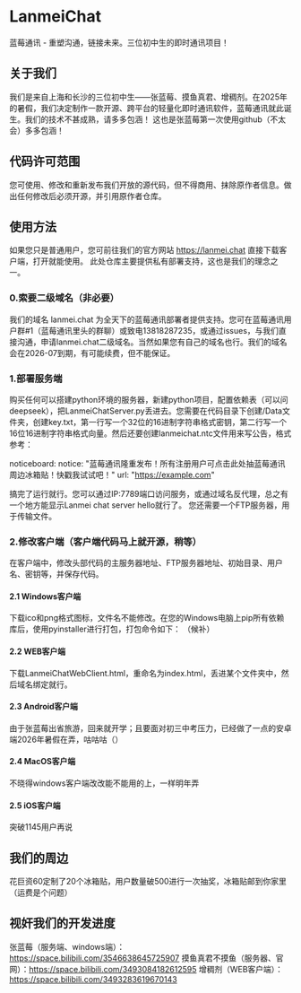 # LanmeiChat
蓝莓通讯 - 重塑沟通，链接未来。三位初中生的即时通讯项目！
## 关于我们
我们是来自上海和长沙的三位初中生——张蓝莓、摸鱼真君、增稠剂。在2025年的暑假，我们决定制作一款开源、跨平台的轻量化即时通讯软件，蓝莓通讯就此诞生。我们的技术不甚成熟，请多多包涵！
这也是张蓝莓第一次使用github（不太会）多多包涵！
## 代码许可范围
您可使用、修改和重新发布我们开放的源代码，但不得商用、抹除原作者信息。做出任何修改后必须开源，并引用原作者仓库。
## 使用方法
如果您只是普通用户，您可前往我们的官方网站 https://lanmei.chat 直接下载客户端，打开就能使用。
此处仓库主要提供私有部署支持，这也是我们的理念之一。
### 0.索要二级域名（非必要）
我们的域名 lanmei.chat 为全天下的蓝莓通讯部署者提供支持。您可在蓝莓通讯用户群#1（蓝莓通讯里头的群聊）或致电13818287235，或通过issues，与我们直接沟通，申请lanmei.chat二级域名。当然如果您有自己的域名也行。我们的域名会在2026-07到期，有可能续费，但不能保证。
### 1.部署服务端
购买任何可以搭建python环境的服务器，新建python项目，配置依赖表（可以问deepseek），把LanmeiChatServer.py丢进去。您需要在代码目录下创建/Data文件夹，创建key.txt，第一行写一个32位的16进制字符串格式密钥，第二行写一个16位16进制字符串格式向量。然后还要创建lanmeichat.ntc文件用来写公告，格式参考：

noticeboard:
  notice: "蓝莓通讯隆重发布！所有注册用户可点击此处抽蓝莓通讯周边冰箱贴！快戳我试试吧！"
  url: "https://example.com"
  
搞完了运行就行。您可以通过IP:7789端口访问服务，或通过域名反代理，总之有一个地方能显示Lanmei chat server hello就行了。
您还需要一个FTP服务器，用于传输文件。
### 2.修改客户端（客户端代码马上就开源，稍等）
在客户端中，修改头部代码的主服务器地址、FTP服务器地址、初始目录、用户名、密钥等，并保存代码。
#### 2.1 Windows客户端
下载ico和png格式图标，文件名不能修改。在您的Windows电脑上pip所有依赖库后，使用pyinstaller进行打包，打包命令如下：
（候补）
#### 2.2 WEB客户端
下载LanmeiChatWebClient.html，重命名为index.html，丢进某个文件夹中，然后域名绑定就行。
#### 2.3 Android客户端
由于张蓝莓出省旅游，回来就开学；且要面对初三中考压力，已经做了一点的安卓端2026年暑假在弄，咕咕咕（）
#### 2.4 MacOS客户端
不晓得windows客户端改改能不能用的上，一样明年弄
#### 2.5 iOS客户端
突破1145用户再说
## 我们的周边
花巨资60定制了20个冰箱贴，用户数量破500进行一次抽奖，冰箱贴邮到你家里（运费是个问题）
## 视奸我们的开发进度
张蓝莓（服务端、windows端）：https://space.bilibili.com/3546638645725907
摸鱼真君不摸鱼（服务器、官网）：https://space.bilibili.com/3493084182612595
增稠剂（WEB客户端）：https://space.bilibili.com/3493283619670143
